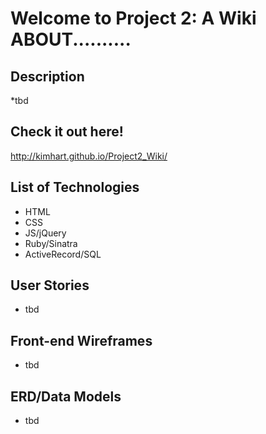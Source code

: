 # Welcome to Project 2: A Wiki ABOUT..........

## Description
*tbd

## Check it out here!
http://kimhart.github.io/Project2_Wiki/

## List of Technologies
* HTML
* CSS
* JS/jQuery
* Ruby/Sinatra
* ActiveRecord/SQL

## User Stories
* tbd

## Front-end Wireframes
* tbd

## ERD/Data Models 
* tbd

